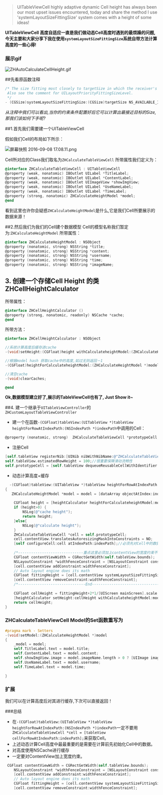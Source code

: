 >UITableViewCell highly adaptive dynamic Cell height has always been our most upset issues encountered, today and share the method I use 'systemLayoutSizeFittingSize' system comes with a height of some ideas! 

**UITableViewCell 高度自适应一直是我们做动态Cell高度时遇到的最烦躁的问题,今天主要和大家分享下我在使用`systemLayoutSizeFittingSize`系统自带方法计算高度的一些心得!**


### 展示gif

![ZHAutoCalculateCellHeight.gif](http://upload-images.jianshu.io/upload_images/2926059-767f4101b3d0806f.gif?imageMogr2/auto-orient/strip)

##先看原函数注释

``` objective-c
/* The size fitting most closely to targetSize in which the receiver's subtree can be laid out while optimally satisfying the constraints. If you want the smallest possible size, pass UILayoutFittingCompressedSize; for the largest possible size, pass UILayoutFittingExpandedSize.
 Also see the comment for UILayoutPriorityFittingSizeLevel.
 */
- (CGSize)systemLayoutSizeFittingSize:(CGSize)targetSize NS_AVAILABLE_IOS(6_0); // Equivalent to sending -systemLayoutSizeFittingSize:withHorizontalFittingPriority:verticalFittingPriority: with UILayoutPriorityFittingSizeLevel for both priorities.

```

*从注释中我们可以看出,当你的约束条件配置好后它可以计算出最接近目标的Size,那我们该如何下手呢?*

##1.首先我们需要建一个UITableViewCell

假如我们Cell的布局如下所示：

![屏幕快照 2016-09-08 17.08.11.png](http://upload-images.jianshu.io/upload_images/2926059-4331432160e72e50.png?imageMogr2/auto-orient/strip%7CimageView2/2/w/1240)

Cell所对应的Class我们取名为`ZHCalculateTableViewCell`
所带属性我们定义为：

```objective-c
@interface ZHCalculateTableViewCell : UITableViewCell
@property (weak, nonatomic) IBOutlet UILabel *TitleLabel;
@property (weak, nonatomic) IBOutlet UILabel *ContentLabel;
@property (weak, nonatomic) IBOutlet UIImageView *showImgView;
@property (weak, nonatomic) IBOutlet UILabel *UseNameLabel;
@property (weak, nonatomic) IBOutlet UILabel *TimeLabel;
@property (strong, nonatomic) ZHCalculateHeightModel *model;
@end
```

看到这里也许你会疑惑`ZHCalculateHeightModel`是什么,它是我们Cell所要展示的数据来源！

##2.然后我们为我们的Cell建个数据模型
Cell的模型名称我们暂定为:`ZHCalculateHeightModel`
所带属性：
```objective-c
@interface ZHCalculateHeightModel : NSObject
@property (nonatomic, strong) NSString *title;
@property (nonatomic, strong) NSString *content;
@property (nonatomic, strong) NSString *username;
@property (nonatomic, strong) NSString *time;
@property (nonatomic, strong) NSString *imageName;
```

## 3. 创建一个存储Cell Height 的类 ZHCellHeightCalculator

所带属性：

```objective-c
@interface ZHCellHeightCalculator ()
@property (strong, nonatomic, readonly) NSCache *cache;
@end
```

所带方法：

```Objective-c
@interface ZHCellHeightCalculator : NSObject

//系统计算高度后缓存进cache
-(void)setHeight:(CGFloat)height withCalculateheightModel:(ZHCalculateHeightModel *)model;

//根据model hash 获取cache中的高度,如过无则返回－1
-(CGFloat)heightForCalculateheightModel:(ZHCalculateHeightModel *)model;

//清空cache
-(void)clearCaches;

@end
```



**Ok,数据模型建立好了,展示的TableViewCell也有了, Just Show it~**

##4. 建一个继承于`UITableViewController`的`ZHCustomLayoutTableViewController`

* 建一个在函数`-(CGFloat)tableView:(UITableView *)tableView heightForRowAtIndexPath:(NSIndexPath *)indexPath`中调用的Cell：
```objective-c
@property (nonatomic, strong)  ZHCalculateTableViewCell *prototypeCell;
```
* 注册Cell

```objective-c
[self.tableView registerNib:[UINib nibWithNibName:@"ZHCalculateTableViewCell" bundle:[NSBundle mainBundle]] forCellReuseIdentifier:CellIdentifier];
self.tableView.estimatedRowHeight = 100;//很重要保障滑动流畅性
self.prototypeCell = [self.tableView dequeueReusableCellWithIdentifier:CellIdentifier];

```

* 动态计算高度+缓存

```objective-c
  -(CGFloat)tableView:(UITableView *)tableView heightForRowAtIndexPath:(NSIndexPath *)indexPath
{
   ZHCalculateHeightModel *model = model = [dataArray objectAtIndex:indexPath.row];
    
    CGFloat height = [heightCalculator heightForCalculateheightModel:model];
    if (height>0) {
        NSLog(@"cache height");
        return height;
    }else{
        NSLog(@"calculate height");
    }
    ZHCalculateTableViewCell *cell = self.prototypeCell;
    cell.contentView.translatesAutoresizingMaskIntoConstraints = NO;
    [self configureCell:cell atIndexPath:indexPath];//必须先对Cell中的数据进行配置使动态计算时能够知道根据Cell内容计算出合适的高度
    
    /*------------------------------重点这里必须加上contentView的宽度约束不然计算出来的高度不准确-------------------------------------*/
    CGFloat contentViewWidth = CGRectGetWidth(self.tableView.bounds);
    NSLayoutConstraint *widthFenceConstraint = [NSLayoutConstraint constraintWithItem:cell.contentView attribute:NSLayoutAttributeWidth relatedBy:NSLayoutRelationEqual toItem:nil attribute:NSLayoutAttributeNotAnAttribute multiplier:1.0 constant:contentViewWidth];
    [cell.contentView addConstraint:widthFenceConstraint];
    // Auto layout engine does its math
    CGFloat fittingHeight = [cell.contentView systemLayoutSizeFittingSize:UILayoutFittingCompressedSize].height;
    [cell.contentView removeConstraint:widthFenceConstraint];
    /*-------------------------------End------------------------------------*/
    
    CGFloat cellHeight = fittingHeight+2*1/[UIScreen mainScreen].scale;//必须加上上下分割线的高度
    [heightCalculator setHeight:cellHeight withCalculateheightModel:model];
    return cellHeight;
}


```

### ZHCalculateTableViewCell Model的Set函数重写为
```objective-c
#pragma mark - Setters
-(void)setModel:(ZHCalculateHeightModel *)model
{
    _model = model;
    self.TitleLabel.text = model.title;
    self.ContentLabel.text = model.content;
    self.showImgView.image = model.imageName.length > 0 ? [UIImage imageNamed:model.imageName] : nil;
    self.UseNameLabel.text = model.username;
    self.TimeLabel.text = model.time;
    
}
```

### 扩展
我们可以在计算高度后对其进行缓存,下次可以直接返回！

###总结
* 在`-(CGFloat)tableView:(UITableView *)tableView heightForRowAtIndexPath:(NSIndexPath *)indexPath`一定不要用` ZHCalculateTableViewCell *cell = [tableView cellForRowAtIndexPath:indexPath];`来获取Cell。
* 上述动态计算Cell高度中最最重要的是需要在计算前先初始化Cell中的数据。
* 对高度使用NSCache进行缓存
* 一定要对ContentView加上宽度约束。
```objective-c
 CGFloat contentViewWidth = CGRectGetWidth(self.tableView.bounds);
    NSLayoutConstraint *widthFenceConstraint = [NSLayoutConstraint constraintWithItem:cell.contentView attribute:NSLayoutAttributeWidth relatedBy:NSLayoutRelationEqual toItem:nil attribute:NSLayoutAttributeNotAnAttribute multiplier:1.0 constant:contentViewWidth];
    [cell.contentView addConstraint:widthFenceConstraint];
    // Auto layout engine does its math
    CGFloat fittingHeight = [cell.contentView systemLayoutSizeFittingSize:UILayoutFittingCompressedSize].height;
    [cell.contentView removeConstraint:widthFenceConstraint];
```
